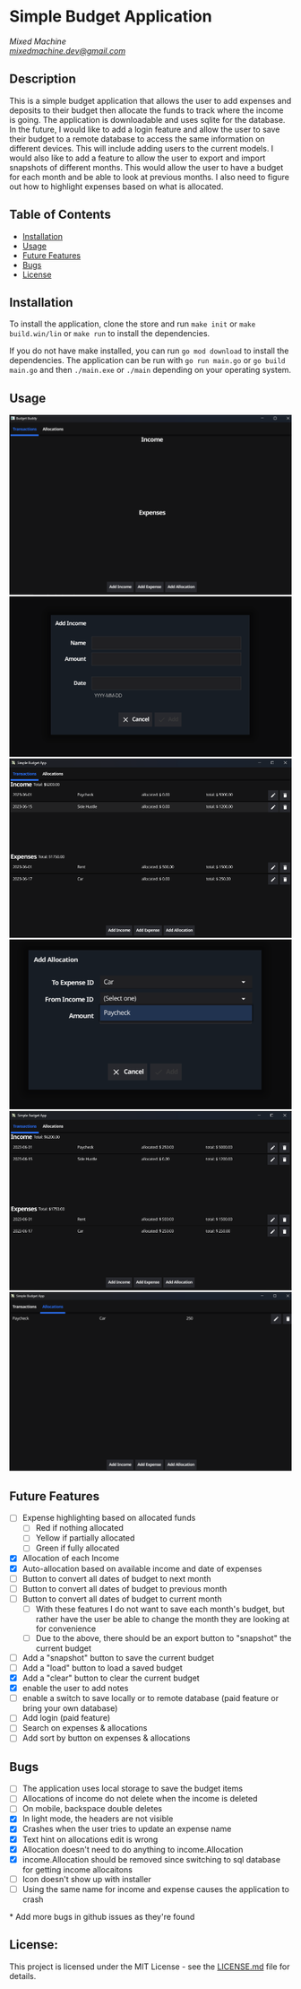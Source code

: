 # Simple Budget Application
*Mixed Machine* <br />
*mixedmachine.dev@gmail.com*

## Description
This is a simple budget application that allows the user to add expenses and deposits to their budget then allocate the funds to track where the income is going. The application is downloadable and uses sqlite for the database. In the future, I would like to add a login feature and allow the user to save their budget to a remote database to access the same information on different devices. This will include adding users to the current models. I would also like to add a feature to allow the user to export and import snapshots of different months. This would allow the user to have a budget for each month and be able to look at previous months. I also need to figure out how to highlight expenses based on what is allocated.


## Table of Contents
* [Installation](#installation)
* [Usage](#usage)
* [Future Features](#future-features)
* [Bugs](#bugs)
* [License](#license)


## Installation
To install the application, clone the store and run `make init` or `make build.win/lin` or `make run` to install the dependencies.

If you do not have make installed, you can run `go mod download` to install the dependencies. The application can be run with `go run main.go` or `go build main.go` and then `./main.exe` or `./main` depending on your operating system.

## Usage
![image](./pictures/preview1.png)
![image](./pictures/preview2.png)
![image](./pictures/preview3.png)
![image](./pictures/preview4.png)
![image](./pictures/preview5.png)
![image](./pictures/preview6.png)


## Future Features
- [ ] Expense highlighting based on allocated funds
    - [ ] Red if nothing allocated
    - [ ] Yellow if partially allocated
    - [ ] Green if fully allocated
- [x] Allocation of each Income
- [x] Auto-allocation based on available income and date of expenses
- [ ] Button to convert all dates of budget to next month
- [ ] Button to convert all dates of budget to previous month
- [ ] Button to convert all dates of budget to current month
    - [ ] With these features I do not want to save each month's budget, but rather have the user be able to change the month they are looking at for convenience
    - [ ] Due to the above, there should be an export button to "snapshot" the current budget
- [ ] Add a "snapshot" button to save the current budget
- [ ] Add a "load" button to load a saved budget
- [x] Add a "clear" button to clear the current budget
- [x] enable the user to add notes
- [ ] enable a switch to save locally or to remote database (paid feature or bring your own database)
- [ ] Add login (paid feature)
- [ ] Search on expenses & allocations
- [ ] Add sort by button on expenses & allocations

## Bugs
- [ ] The application uses local storage to save the budget items
- [ ] Allocations of income do not delete when the income is deleted
- [ ] On mobile, backspace double deletes
- [x] In light mode, the headers are not visible
- [x] Crashes when the user tries to update an expense name
- [x] Text hint on allocations edit is wrong
- [x] Allocation doesn't need to do anything to income.Allocation
- [x] income.Allocation should be removed since switching to sql database for getting income allocaitons
- [ ] Icon doesn't show up with installer
- [ ] Using the same name for income and expense causes the application to crash

\* Add more bugs in github issues as they're found


## License:
This project is licensed under the MIT License - see the 
[LICENSE.md](./LICENSE.txt) file for details.
